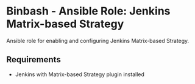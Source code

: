 # Binbash - Ansible Role: Jenkins Matrix-based Strategy

Ansible role for enabling and configuring Jenkins Matrix-based Strategy.

## Requirements
* Jenkins with Matrix-based Strategy plugin installed
